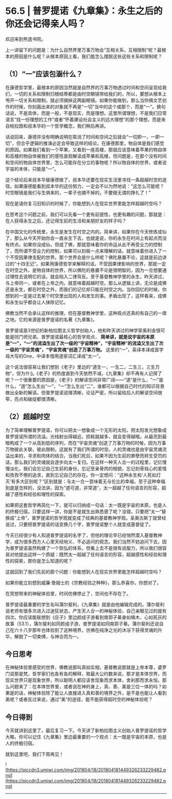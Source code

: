 # 56.5 | 普罗提诺《九章集》：永生之后的你还会记得亲人吗？

欢迎来到熊逸书院。

上一讲留下的问题是：为什么自然界里万事万物会“互相关系，互相限制”呢？最根本的原因是什么呢？从根本原因上看，我们能怎么摆脱这些这些关系和限制呢？

## （1）“一”应该包涵什么？

在康德哲学里，最根本的原因当然就是自然界的万事万物透过时间和空间呈现给我们，一切的关系和限制归根结蒂都是由时空眼镜带给我们的，所以，要想从根本上甩开一切关系和限制，就必须摘掉这两副眼镜。如果你能做到，那么当你搞文艺创作的时候，你刻画出来的对象就不再是“一切”当中的这个或那个，而是“一”。换句话说，不是具体，而是一般，不是现实，而是理想。这里所谓理想，不是我们日常语言“找一份理想的工作”或者“怀着建设社会主义的远大理想”的那个理想，而是来自柏拉图和叔本华的一个哲学概念，我们稍后再讲。

话说回来，康德并没有明确说明在取消了时间和空间之后就会“一切即一，一即一切”，但合乎逻辑的推演必定会导致这样的结论。在康德那里，物自体是我们感觉的原因。如果我们看到一个苹果，又看到一座高楼，那就应该意味着苹果的物自体和高楼的物自体被我们的感性直观解读成苹果和高楼，但问题是，在那个没有时间和空间的物自体世界里，怎么可能存在分立的事物呢？所以物自体的世界，或者说宇宙的本体，只能是“一”。

这个结论后来叔本华替康德做了，叔本华还要在现实生活里寻找一条超越时空的途径。如果康德能看到叔本华的这份努力，一定会不以为然地说：“这怎么可能呢？时空眼镜是我们与生俱来的，一辈子也摘不掉的。不要做无谓的挣扎了！”

现在是请你复习旧知识的时候了，你能想到人在现实世界里能怎样超越时空吗？

在思考这个问题之前，我们可以先看一个更有前提性，也更有趣的问题，那就是：在人获得永生之后，还记得生前的生活和亲朋好友的样子吗？

在中国文化的传统里，永生是发生在时空之内的。简单讲，如果你在今天修炼成仙了，那么从今天开始你会一直永生下去，也就是说，你的永生在时间上有起点而没有终点。如果你没成仙，但成了佛，那就意味着你的命运从此不再受业力的控制了，而所谓不受业力的控制，如果可以刻板一点来理解的话，就意味着你进入了一个不受因果律支配的世界。那个世界会是什么样呢？佛陀悬置不论，这就是前边讲过的“十四无记”。如果用康德哲学来解释的话，不受因果律影响的世界，那就一定在时空之外，是物自体的世界，所以佛陀的悬置不论是很明智的，因为一旦想要通过理性去说明它的话，就会陷入二律背反。至于基督教神学里的永生，昨天讲过，与上帝同一，或者在上帝之内，就意味着超越时空。那么从逻辑上讲，无论是成佛还是永生，都在时空之外，而我们的记忆却只能在时空之内。当你回忆的时候，你想到的一定是过去某个时空里出现的人和发生的事。矛盾出现了，这样看来，成佛和永生似乎都会让人抹除记忆。

佛教当然不会承认这样的推理，但在基督教神学里，这种观点还真的有自己的一席之地。它的来源是普罗提诺的名著《九章集》。

普罗提诺是3世纪的新柏拉图主义哲学创始人，他和昨天讲过的神学家奥利金很可能是同门师兄弟。普罗提诺最核心的哲学观点， **简单讲，就是说宇宙的本原是“一”，“一”的流溢生出了次一级的“宇宙精神”，“宇宙精神”的流溢又生出了次一级的“宇宙灵魂”，“宇宙灵魂”创造了万事万物。** 这里的“一”，英译本译成首字母大写的One，中译本借用道家词汇译成“太一”。

这个说法很容易让我们想到《老子》里边的“道生一，一生二，二生三，三生万物”，但为什么《老子》的热度直到今天依然不减，《九章集》却不再有人记得了呢？一个很重要的原因是，《老子》的解读空间非常广阔——“道”是什么，“一”是什么，“道”怎么生出“一”，“一”怎么生出“二”，谁都可以根据自己时代的知识背景做出全新的解读。但普罗提诺说理清晰，论证严密，所以留给后人的解读空间很窄，亮点和破绽都很清晰。

## （2）超越时空

为了简单理解普罗提诺，你可以把太一想象成一个无形的太阳，把太阳发光想象成普罗提诺所谓的流溢。光线射出得越远，损耗就越多，就会变得越暗。从最亮到最暗构成了一个从高到低的序列，而在“宇宙灵魂”创造了万事万物的时候，因为万事万物彼此关联，彼此限制，这就有了我们所谓的时空。人的灵魂也是由宇宙灵魂流溢出来的，寻求和肉体的结合。当我们死后，如果不因为生前的罪孽而转生受罚的话，那么我们的灵魂就会逐步向太一复归。在这样一种天人合一的过程里，记忆慢慢淡化，我们会忘记自己生前的身份，忘记至亲骨肉的相貌，忘记刻骨铭心的爱情和孜孜不倦的追求，直到忘记自己的存在。你一定想问：“这种永生和‘人死如灯灭’有多大区别呢？”区别就是：与太一合一意味着无与伦比的幸福，至于这种幸福到底是怎样的，没法讲，因为“道可道，非常道”，太一超越了任何语言的形容，超越了感性和经验和理性的探索。

如果把这套哲学再简化一下，就可以归纳成一句话：太一既是宇宙的本原，也是人的终极归宿。只要这样一讲，你是不是就生出熟悉感了呢？没错，只要把“太一”替换成“上帝”，普罗提诺的哲学观就变成了经典的基督教神学观。圣奥古斯丁就曾经说过，只要把普罗提诺的话变换几个字，普罗提诺整个人就变成基督徒了。

今天已经很少有人知道普罗提诺的名字了，但他的理论早已经悄然潜入基督教神学，成为很多西方人心里天经地义、不必追问的观念。我们当然不妨追问下去，因为普罗提诺虽然构建了一个恢弘的体系，但看上去不是很有说服力，所以我们很容易对他提出这样一个质疑：既然太一超越了任何语言的形容，超越感性和经验和理性的探索，那你是怎么知道的呢？

这就回到了我们先前的那个问题：你能想到人在现实世界里能怎样超越时空吗？

如果你能立刻想到威廉·詹姆士的《宗教经验之种种》，那么恭喜你，你想对了。

在冥想带来的神秘体验里，时间仿佛停止了，空间也不存在了。

普罗提诺最重要的学生名叫蒲尔斐利，《九章集》就是由他编辑完成的。蒲尔斐利说老师有很多次进入过迷狂状态，产生天人合一的神秘体验，自己亲眼见过的就有四次。你应该能联想到《庄子》里边颜成子游看到南郭子綦身如槁木、心如死灰的故事（53.1），蒲尔斐利如同颜成子游，普罗提诺如同南郭子綦。蒲尔斐利还说自己在六十八岁那年也体验到了这种境界，仿佛在纯净之光的沐浴下获得灵魂的升华，解脱了一切束缚，与神合而为一。

## 今日思考

在神秘体验里感受的世界，佛教说那叫真如实相，基督教说那就是上帝本尊，婆罗门说那是梵，哲学家们也各有各的解释，取最大公约数来说，那才是本体世界，而现实世界只是现象世界，所以聪明人都应该舍现象而求本体，舍刹那而求永恒。那么问题来了：在本体世界里，或者说在神的身上，真、善、美是三位一体的吗？如果是的话，神秘体验除了能让人直接进入真和善的境界之外，是不是也能让人看到美呢？或者反过来说，通过“美”的途径，能不能获得超时空的神秘体验呢？

## 今日得到

今天就讲到这里了，最后复习一下。今天讲了新柏拉图主义创始人普罗提诺的哲学大略，你可以记住《九章集》里边最重要的一个观点：太一既是宇宙的本原，也是人的终极归宿。

就到这里吧，我们下周再见！

![https://piccdn3.umiwi.com/img/201804/18/201804181449326233229482.png](https://piccdn3.umiwi.com/img/201804/18/201804181449326233229482.png)

---
